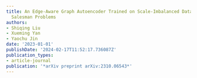 ```yaml
---
title: An Edge-Aware Graph Autoencoder Trained on Scale-Imbalanced Data for Travelling
  Salesman Problems
authors:
- Shiqing Liu
- Xueming Yan
- Yaochu Jin
date: '2023-01-01'
publishDate: '2024-02-17T11:52:17.736087Z'
publication_types:
- article-journal
publication: '*arXiv preprint arXiv:2310.06543*'
---
```

